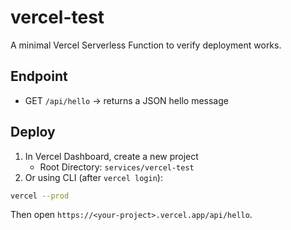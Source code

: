 # vercel-test

A minimal Vercel Serverless Function to verify deployment works.

## Endpoint

- GET `/api/hello` → returns a JSON hello message

## Deploy

1. In Vercel Dashboard, create a new project
   - Root Directory: `services/vercel-test`
2. Or using CLI (after `vercel login`):

```bash
vercel --prod
```

Then open `https://<your-project>.vercel.app/api/hello`.
